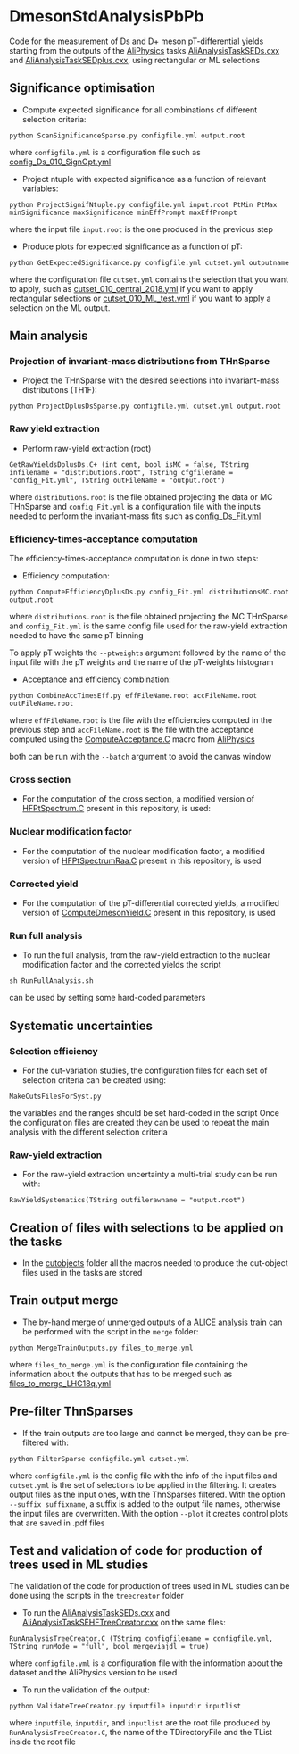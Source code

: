 # DmesonStdAnalysisPbPb
Code for the measurement of Ds and D+ meson pT-differential yields starting from the outputs of the [AliPhysics](https://github.com/alisw/AliPhysics) tasks [AliAnalysisTaskSEDs.cxx](https://github.com/alisw/AliPhysics/blob/master/PWGHF/vertexingHF/AliAnalysisTaskSEDs.cxx) and [AliAnalysisTaskSEDplus.cxx](https://github.com/alisw/AliPhysics/blob/master/PWGHF/vertexingHF/AliAnalysisTaskSEDplus.cxx), using rectangular or ML selections

## Significance optimisation

* Compute expected significance for all combinations of different selection criteria:
```
python ScanSignificanceSparse.py configfile.yml output.root
```
where ```configfile.yml``` is a configuration file such as [config_Ds_010_SignOpt.yml](configfiles/config_Ds_010_SignOpt.yml) 

* Project ntuple with expected significance as a function of relevant variables:
```
python ProjectSignifNtuple.py configfile.yml input.root PtMin PtMax minSignificance maxSignificance minEffPrompt maxEffPrompt
```
where the input file ```input.root``` is the one produced in the previous step

* Produce plots for expected significance as a function of pT:
```
python GetExpectedSignificance.py configfile.yml cutset.yml outputname
```
where the configuration file ```cutset.yml``` contains the selection that you want to apply, such as [cutset_010_central_2018.yml](configfiles/cutset_010_central_2018.yml) if you want to apply rectangular selections or [cutset_010_ML_test.yml](configfiles/cutset_010_ML_test.yml) if you want to apply a selection on the ML output.

## Main analysis 

### Projection of invariant-mass distributions from THnSparse
* Project the THnSparse with the desired selections into invariant-mass distributions (TH1F):
```
python ProjectDplusDsSparse.py configfile.yml cutset.yml output.root
```

### Raw yield extraction
* Perform raw-yield extraction (root)
```
GetRawYieldsDplusDs.C+ (int cent, bool isMC = false, TString infilename = "distributions.root", TString cfgfilename = "config_Fit.yml", TString outFileName = "output.root")
```
where ```distributions.root``` is the file obtained projecting the data or MC THnSparse and ```config_Fit.yml``` is a configuration file with the inputs needed to perform the invariant-mass fits such as [config_Ds_Fit.yml](configfiles/config_Ds_Fit.yml)

### Efficiency-times-acceptance computation
The efficiency-times-acceptance computation is done in two steps:
* Efficiency computation:
```
python ComputeEfficiencyDplusDs.py config_Fit.yml distributionsMC.root output.root
```
where ```distributions.root``` is the file obtained projecting the MC THnSparse and ```config_Fit.yml``` is the same config file used for the raw-yield extraction needed to have the same pT binning

To apply pT weights the ```--ptweights``` argument followed by the name of the input file with the pT weights and the name of the pT-weights histogram

* Acceptance and efficiency combination:
```
python CombineAccTimesEff.py effFileName.root accFileName.root outFileName.root
```
where ```effFileName.root``` is the file with the efficiencies computed in the previous step and ```accFileName.root``` is the file with the acceptance computed using the [ComputeAcceptance.C](https://github.com/alisw/AliPhysics/blob/master/PWGHF/vertexingHF/macros/ComputeAcceptance.C) macro from [AliPhysics](https://github.com/alisw/AliPhysics)

both can be run with the ```--batch``` argument to avoid the canvas window

### Cross section

* For the computation of the cross section, a modified version of [HFPtSpectrum.C](https://github.com/alisw/AliPhysics/blob/master/PWGHF/vertexingHF/macros/HFPtSpectrum.C) present in this repository, is used:

### Nuclear modification factor

* For the computation of the nuclear modification factor, a modified version of [HFPtSpectrumRaa.C](https://github.com/alisw/AliPhysics/blob/master/PWGHF/vertexingHF/macros/HFPtSpectrumRaa.C) present in this repository, is used

### Corrected yield

* For the computation of the pT-differential corrected yields, a modified version of [ComputeDmesonYield.C](https://github.com/alisw/AliPhysics/blob/master/PWGHF/vertexingHF/macros/ComputeDmesonYield.C) present in this repository, is used

### Run full analysis
* To run the full analysis, from the raw-yield extraction to the nuclear modification factor and the corrected yields the script
```
sh RunFullAnalysis.sh
```
can be used by setting some hard-coded parameters 

## Systematic uncertainties
### Selection efficiency
* For the cut-variation studies, the configuration files for each set of selection criteria can be created using:
```
MakeCutsFilesForSyst.py
```
the variables and the ranges should be set hard-coded in the script
Once the configuration files are created they can be used to repeat the main analysis with the different selection criteria

### Raw-yield extraction
* For the raw-yield extraction uncertainty a multi-trial study can be run with:
```
RawYieldSystematics(TString outfilerawname = "output.root")
```

## Creation of files with selections to be applied on the tasks
* In the [cutobjects](https://github.com/fgrosa/DmesonStdAnalysisPbPb/tree/master/cutobjects) folder all the macros needed to produce the cut-object files used in the tasks are stored

## Train output merge
* The by-hand merge of unmerged outputs of a [ALICE analysis train](http://alimonitor.cern.ch/map.jsp) can be performed with the script in the ```merge``` folder:
```
python MergeTrainOutputs.py files_to_merge.yml
```
where ```files_to_merge.yml``` is the configuration file containing the information about the outputs that has to be merged such as [files_to_merge_LHC18q.yml](merge/files_to_merge_LHC18q.yml)

## Pre-filter ThnSparses
* If the train outputs are too large and cannot be merged, they can be pre-filtered with:
```
python FilterSparse configfile.yml cutset.yml
```
where ```configfile.yml``` is the config file with the info of the input files and ```cutset.yml``` is the set of selections to be applied in the filtering. It creates output files as the input ones, with the ThnSparses filtered. 
With the option ```--suffix suffixname```, a suffix is added to the output file names, otherwise the input files are overwritten.
With the option ```--plot``` it creates control plots that are saved in .pdf files 

## Test and validation of code for production of trees used in ML studies
The validation of the code for production of trees used in ML studies can be done using the scripts in the ```treecreator``` folder

* To run the [AliAnalysisTaskSEDs.cxx](https://github.com/alisw/AliPhysics/blob/master/PWGHF/vertexingHF/AliAnalysisTaskSEDs.cxx) and [AliAnalysisTaskSEHFTreeCreator.cxx](https://github.com/alisw/AliPhysics/blob/master/PWGHF/treeHF/AliAnalysisTaskSEHFTreeCreator.cxx) on the same files:
```
RunAnalysisTreeCreator.C (TString configfilename = configfile.yml, TString runMode = "full", bool mergeviajdl = true)
```
where ```configfile.yml``` is a configuration file with the information about the dataset and the AliPhysics version to be used

* To run the validation of the output:
```
python ValidateTreeCreator.py inputfile inputdir inputlist
```
where ```inputfile```, ```inputdir```, and ```inputlist``` are the root file produced by ```RunAnalysisTreeCreator.C```, the name of the TDirectoryFile and the TList inside the root file
